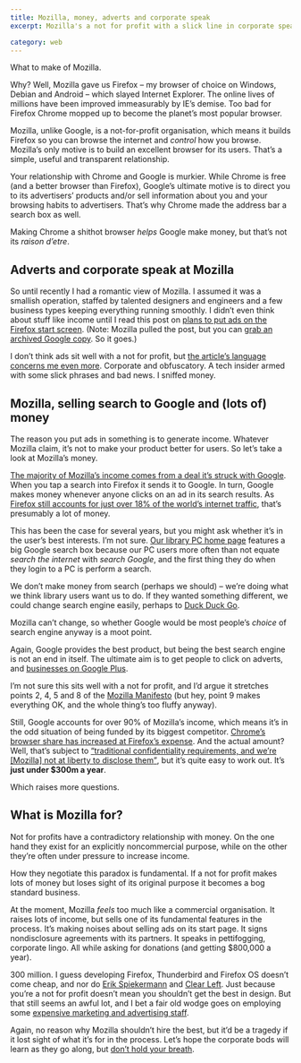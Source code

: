```yaml
---
title: Mozilla, money, adverts and corporate speak
excerpt: Mozilla's a not for profit with a slick line in corporate speak and $300m a year in funding from Google. What's it actually for?

category: web
---
```

What to make of Mozilla.

Why? Well, Mozilla gave us Firefox – my browser of choice on Windows, Debian and Android – which slayed Internet Explorer. The online lives of millions have been improved immeasurably by IE&#8217;s demise. Too bad for Firefox Chrome mopped up to become the planet&#8217;s most popular browser.

Mozilla, unlike Google, is a not-for-profit organisation, which means it builds Firefox so you can browse the internet and *control* how you browse. Mozilla&#8217;s only motive is to build an excellent browser for its users. That&#8217;s a simple, useful and transparent relationship.

Your relationship with Chrome and Google is murkier. While Chrome is free (and a better browser than Firefox), Google&#8217;s ultimate motive is to direct you to its advertisers&#8217; products and/or sell information about you and your browsing habits to advertisers. That&#8217;s why Chrome made the address bar a search box as well.

Making Chrome a shithot browser *helps* Google make money, but that&#8217;s not its *raison d&#8217;etre*.

## Adverts and corporate speak at Mozilla

So until recently I had a romantic view of Mozilla. I assumed it was a smallish operation, staffed by talented designers and engineers and a few business types keeping everything running smoothly. I didn&#8217;t even think about stuff like income until I read this post on [plans to put ads on the Firefox start screen][1]. (Note: Mozilla pulled the post, but you can [grab an archived Google copy][2]. So it goes.)

I don&#8217;t think ads sit well with a not for profit, but [the article&#8217;s language concerns me even more][3]. Corporate and obfuscatory. A tech insider armed with some slick phrases and bad news. I sniffed money.

## Mozilla, selling search to Google and (lots of) money

The reason you put ads in something is to generate income. Whatever Mozilla claim, it&#8217;s not to make your product better for users. So let&#8217;s take a look at Mozilla&#8217;s money.

[The majority of Mozilla&#8217;s income comes from a deal it&#8217;s struck with Google][4]. When you tap a search into Firefox it sends it to Google. In turn, Google makes money whenever anyone clicks on an ad in its search results. As [Firefox still accounts for just over 18% of the world&#8217;s internet traffic][5], that&#8217;s presumably a lot of money.

This has been the case for several years, but you might ask whether it&#8217;s in the user&#8217;s best interests. I&#8217;m not sure. [Our library PC home page][6] features a big Google search box because our PC users more often than not equate *search the internet* with *search Google*, and the first thing they do when they login to a PC is perform a search.

We don&#8217;t make money from search (perhaps we should) – we&#8217;re doing what we think library users want us to do. If they wanted something different, we could change search engine easily, perhaps to [Duck Duck Go][7].

Mozilla can&#8217;t change, so whether Google would be most people&#8217;s *choice* of search engine anyway is a moot point.

Again, Google provides the best product, but being the best search engine is not an end in itself. The ultimate aim is to get people to click on adverts, and [businesses on Google Plus][8].

I&#8217;m not sure this sits well with a not for profit, and I&#8217;d argue it stretches points 2, 4, 5 and 8 of the [Mozilla Manifesto][9] (but hey, point 9 makes everything OK, and the whole thing&#8217;s too fluffy anyway).

Still, Google accounts for over 90% of Mozilla&#8217;s income, which means it&#8217;s in the odd situation of being funded by its biggest competitor. [Chrome&#8217;s browser share has increased at Firefox&#8217;s expense][10]. And the actual amount? Well, that&#8217;s subject to [<q>traditional confidentiality requirements, and we’re [Mozilla] not at liberty to disclose them</q>][11], but it&#8217;s quite easy to work out. It&#8217;s **just under $300m a year**.

Which raises more questions.

## What is Mozilla for?

Not for profits have a contradictory relationship with money. On the one hand they exist for an explicitly noncommercial purpose, while on the other they&#8217;re often under pressure to increase income.

How they negotiate this paradox is fundamental. If a not for profit makes lots of money but loses sight of its original purpose it becomes a bog standard business.

At the moment, Mozilla *feels* too much like a commercial organisation. It raises lots of income, but sells one of its fundamental features in the process. It&#8217;s making noises about selling ads on its start page. It signs nondisclosure agreements with its partners. It speaks in pettifogging, corporate lingo. All while asking for donations (and getting $800,000 a year).

300 million. I guess developing Firefox, Thunderbird and Firefox OS doesn&#8217;t come cheap, and nor do [Erik Spiekermann][12] and [Clear Left][13]. Just because you&#8217;re a not for profit doesn&#8217;t mean you shouldn&#8217;t get the best in design. But that still seems an awful lot, and I bet a fair old wodge goes on employing some [expensive marketing and advertising staff][14].

Again, no reason why Mozilla shouldn&#8217;t hire the best, but it&#8217;d be a tragedy if it lost sight of what it&#8217;s for in the process. Let&#8217;s hope the corporate bods will learn as they go along, but [don&#8217;t hold your breath][15].

 [1]: https://blog.mozilla.org/advancingcontent/2014/02/11/publisher-transformation-with-users-at-the-center/
 [2]: https://webcache.googleusercontent.com/search?q=cache:https%3A%2F%2Fblog.mozilla.org%2Fadvancingcontent%2F2014%2F02%2F11%2Fpublisher-transformation-with-users-at-the-center%2F
 [3]: http://leonpaternoster.com/2014/02/mozilla-is-selling-ads-although-its-coy-about-telling-us/ "Mozilla is selling ads, although it’s coy about telling us"
 [4]: http://thenextweb.com/insider/2013/11/21/mozillas-reliance-google-increasing-90-2012-revenue-came-one-source/
 [5]: http://www.w3counter.com/globalstats.php?year=2014&month=1
 [6]: http://inlibrary.suffolklibraries.co.uk
 [7]: https://duckduckgo.com/
 [8]: http://leonpaternoster.com/2013/11/google-plus-autogenerated-pages-for-businesses-a-pain/ "Google plus generated pages cause problems"
 [9]: https://www.mozilla.org/en-US/about/manifesto/
 [10]: http://www.w3counter.com/trends
 [11]: http://www.mozilla.org/en-US/foundation/annualreport/2012/faq/
 [12]: http://spiekermann.com/en/
 [13]: http://clearleft.com/made/mozilla-add-ons
 [14]: http://about.me/darrenjayherman
 [15]: https://blog.mozilla.org/blog/2014/02/13/revenue-diversification-the-mozilla-way/
